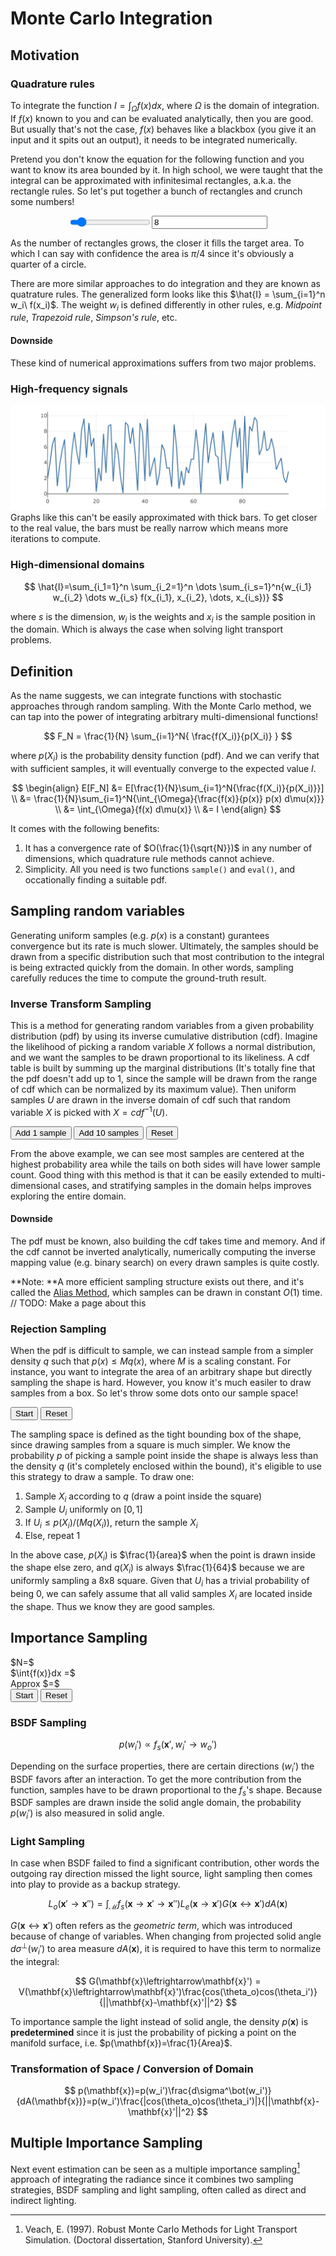 # Monte Carlo Integration

## Motivation

### Quadrature rules
To integrate the function $I = \int_{\Omega}{f(x) dx}$, where $\Omega$ is the domain of integration. If $f(x)$ known to you and can be evaluated analytically, then you are good. But usually that's not the case, $f(x)$ behaves like a blackbox (you give it an input and it spits out an output), it needs to be integrated numerically. 

Pretend you don't know the equation for the following function and you want to know its area bounded by it. In high school, we were taught that the integral can be approximated with infinitesimal rectangles, a.k.a. the rectangle rules. So let's put together a bunch of rectangles and crunch some numbers!

<div id="rectangle-rule"></div>
<div style="display:flex; justify-content:center; width:100%; text-align:center">
  <input id="myRange" type="range" min="2" max="64" value="8" >
  <input id="textInput" type="text" value="8">
</div>

As the number of rectangles grows, the closer it fills the target area. To which I can say with confidence the area is $\pi/4$ since it's obviously a quarter of a circle. 

There are more similar approaches to do integration and they are known as quatrature rules. The generalized form looks like this $\hat{I} = \sum_{i=1}^n w_i\ f(x_i)$. The weight $w_i$ is defined differently in other rules, e.g. _Midpoint rule_, _Trapezoid rule_, _Simpson's rule_, etc. 

#### Downside
These kind of numerical approximations suffers from two major problems. 

### High-frequency signals
![](../img/high_freq.webp)
Graphs like this can't be easily approximated with thick bars. To get closer to the real value, the bars must be really narrow which means more iterations to compute. 

### High-dimensional domains
$$
\hat{I}=\sum_{i_1=1}^n \sum_{i_2=1}^n \dots \sum_{i_s=1}^n{w_{i_1} w_{i_2} \dots w_{i_s} f(x_{i_1}, x_{i_2}, \dots, x_{i_s})}
$$

where $s$ is the dimension, $w_i$ is the weights and $x_i$ is the sample position in the domain. Which is always the case when solving light transport problems.

## Definition
As the name suggests, we can integrate functions with stochastic approaches through random sampling. With the Monte Carlo method, we can tap into the power of integrating arbitrary multi-dimensional functions!

$$
F_N = \frac{1}{N} \sum_{i=1}^N{ \frac{f(X_i)}{p(X_i)} }
$$

where $p(X_i)$ is the probability density function (pdf). And we can verify that with sufficient samples, it will eventually converge to the expected value $I$.

$$
\begin{align}
E[F_N] &= E[\frac{1}{N}\sum_{i=1}^N{\frac{f(X_i)}{p(X_i)}}] \\
&= \frac{1}{N}\sum_{i=1}^N{\int_{\Omega}{\frac{f(x)}{p(x)} p(x) d\mu(x)}} \\
&= \int_{\Omega}{f(x) d\mu(x)} \\
&= I
\end{align}
$$

It comes with the following benefits:

1. It has a convergence rate of $O(\frac{1}{\sqrt{N}})$ in any number of dimensions, which quadrature rule methods cannot achieve.
2. Simplicity. All you need is two functions `sample()` and `eval()`, and occationally finding a suitable pdf.

## Sampling random variables
Generating uniform samples (e.g. $p(x)$ is a constant) gurantees convergence but its rate is much slower. Ultimately, the samples should be drawn from a specific distribution such that most contribution to the integral is being extracted quickly from the domain. In other words, sampling carefully reduces the time to compute the ground-truth result.

### Inverse Transform Sampling
This is a method for generating random variables from a given probability distribution (pdf) by using its inverse cumulative distribution (cdf). Imagine the likelihood of picking a random variable $X$ follows a normal distribution, and we want the samples to be drawn proportional to its likeliness. A cdf table is built by summing up the marginal distributions (It's totally fine that the pdf doesn't add up to 1, since the sample will be drawn from the range of cdf which can be normalized by its maximum value). Then uniform samples $U$ are drawn in the inverse domain of cdf such that random variable $X$ is picked with $X = cdf^{-1}(U)$.

<div class="d-flex">
  <div id="normal-distribution" style="flex: 1"></div>
  <div id="cumulative-distribution" style="flex: 1"></div>
</div>
<button type="button" class="btn d-inline" id="cdf-1">Add 1 sample</button>
<button type="button" class="btn d-inline" id="cdf-10">Add 10 samples</button>
<button type="button" class="btn d-inline" id="cdf-reset">Reset</button>

From the above example, we can see most samples are centered at the highest probability area while the tails on both sides will have lower sample count. Good thing with this method is that it can be easily extended to multi-dimensional cases, and stratifying samples in the domain helps improves exploring the entire domain. 

#### Downside
The pdf must be known, also building the cdf takes time and memory. And if the cdf cannot be inverted analytically, numerically computing the inverse mapping value (e.g. binary search) on every drawn samples is quite costly.

**Note: **A more efficient sampling structure exists out there, and it's called the [Alias Method](https://en.wikipedia.org/wiki/Alias_method), which samples can be drawn in constant $O(1)$ time. // TODO: Make a page about this

### Rejection Sampling
When the pdf is difficult to sample, we can instead sample from a simpler density $q$ such that $p(x) \le M q(x)$, where $M$ is a scaling constant. For instance, you want to integrate the area of an arbitrary shape but directly sampling the shape is hard. However, you know it's much easiler to draw samples from a box. So let's throw some dots onto our sample space!

<div id="rejection-graph"></div>
<button type="button" class="btn d-inline" id="rejection-start">Start</button>
<button type="button" class="btn d-inline" id="rejection-reset">Reset</button>

The sampling space is defined as the tight bounding box of the shape, since drawing samples from a square is much simpler. We know the probability $p$ of picking a sample point inside the shape is always less than the density $q$ (it's completely enclosed within the bound), it's eligible to use this strategy to draw a sample. To draw one:

1. Sample $X_i$ according to $q$ (draw a point inside the square)
2. Sample $U_i$ uniformly on $[0, 1]$
3. If $U_i \le p(X_i) / (Mq(X_i))$, return the sample $X_i$
4. Else, repeat 1

In the above case, $p(X_i)$ is $\frac{1}{area}$ when the point is drawn inside the shape else zero, and $q(X_i)$ is always $\frac{1}{64}$ because we are uniformly sampling a 8x8 square. Given that $U_i$ has a trivial probability of being 0, we can safely assume that all valid samples $X_i$ are located inside the shape. Thus we know they are good samples.

## Importance Sampling
<div id="importance-graph"></div>
$N=$<span id="importance-n"></span></br>
$\int{f(x)}dx =$<span id="importance-gt"></span></br>
Approx $=$<span id="importance-approx"></span></br>
<button type="button" class="btn d-inline" id="importance-start">Start</button>
<button type="button" class="btn d-inline" id="importance-reset">Reset</button>

### BSDF Sampling
$$
p(w_i') \propto f_s(\mathbf{x}', w_i' \rightarrow w_o')
$$

Depending on the surface properties, there are certain directions ($w_i'$) the BSDF favors after an interaction. To get the more contribution from the function, samples have to be drawn proportional to the $f_s$'s shape. Because BSDF samples are drawn inside the solid angle domain, the probability $p(w_i')$ is also measured in solid angle.

### Light Sampling
In case when BSDF failed to find a significant contribution, other words the outgoing ray direction missed the light source, light sampling then comes into play to provide as a backup strategy.

$$
L_o(\mathbf{x}'\rightarrow\mathbf{x}'') = \int_{\mathcal{M}}{f_s(\mathbf{x}\rightarrow\mathbf{x}'\rightarrow\mathbf{x}'')L_e(\mathbf{x}\rightarrow\mathbf{x}')G(\mathbf{x}\leftrightarrow\mathbf{x}')dA(\mathbf{x})}
$$

$G(\mathbf{x}\leftrightarrow\mathbf{x}')$ often refers as the _geometric term_, which was introduced because of change of variables. When changing from projected solid angle $d\sigma^\bot(w_i')$ to area measure $dA(\mathbf{x})$, it is required to have this term to normalize the integral:

$$
G(\mathbf{x}\leftrightarrow\mathbf{x}') = V(\mathbf{x}\leftrightarrow\mathbf{x}')\frac{cos(\theta_o)cos(\theta_i')}{||\mathbf{x}-\mathbf{x}'||^2}
$$

To importance sample the light instead of solid angle, the density $p(\mathbf{x})$ is **predetermined** since it is just the probability of picking a point on the manifold surface, i.e. $p(\mathbf{x})=\frac{1}{Area}$. 

### Transformation of Space / Conversion of Domain
$$
p(\mathbf{x})=p(w_i')\frac{d\sigma^\bot(w_i')}{dA(\mathbf{x})}=p(w_i')\frac{|cos(\theta_o)cos(\theta_i')|}{||\mathbf{x}-\mathbf{x}'||^2}
$$

## Multiple Importance Sampling
Next event estimation can be seen as a multiple importance sampling[^1] approach of integrating the radiance since it combines two sampling strategies, BSDF sampling and light sampling, often called as direct and indirect lighting. 


[^1]: Veach, E. (1997). Robust Monte Carlo Methods for Light Transport Simulation. (Doctoral dissertation, Stanford University).

